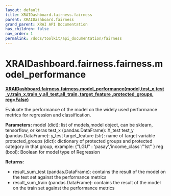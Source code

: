 ```yaml
---
layout: default
title: XRAIDashboard.fairness.fairness
parent: XRAIDashboard.fairness
grand_parent: XRAI API Documentation
has_children: false
nav_order: 1
permalink: /docs/toolkit/api_documentation/fairness
---
```


# XRAIDashboard.fairness.fairness.model_performance
**[XRAIDashboard.fairness.fairness.model_performance(model,test_x,test_y,train_x,train_y,all_test,all_train, target_feature ,protected_groups, reg=False)](https://github.com/gaberamolete/XRAIDashboard/blob/main/fairness/fairness.py)**


Evaluate the performance of the model on the widely used performance metrics for regression and classification.


**Parameters:**
model (dict): list of models,model object, can be sklearn, tensorflow, or keras
test_x (pandas.DataFrame): X_test
test_y (pandas.DataFrame): y_test
target_feature (str): name of target variable
protected_groups (dict): dictionary of protected groups and protected category in that group, example: {"LGU" : 'pasay','income_class':"1st" }
reg (bool): Boolean for model type of Regression

**Returns:**
- result_sum_test (pandas.DataFrame): contains the result of the model on the test set against the performance metrics
- result_sum_train (pandas.DataFrame): contains the result of the model on the train set against the performance metrics
